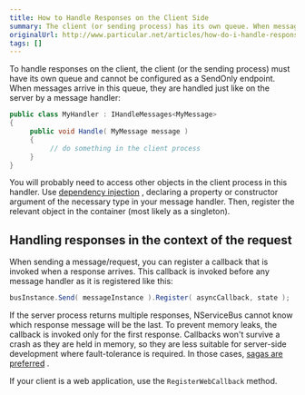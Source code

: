 ```yaml
---
title: How to Handle Responses on the Client Side
summary: The client (or sending process) has its own queue. When messages arrive in the queue, they are handled by a message handler.
originalUrl: http://www.particular.net/articles/how-do-i-handle-responses-on-the-client-side
tags: []
---
```


To handle responses on the client, the client (or the sending process) must have its own queue and cannot be configured as a SendOnly endpoint. When messages arrive in this queue, they are handled just like on the server by a message handler:


```C#
public class MyHandler : IHandleMessages<MyMessage>
{
     public void Handle( MyMessage message )
     {
          // do something in the client process
     }
}
```

 You will probably need to access other objects in the client process in this handler. Use [dependency injection](containers.md) , declaring a property or constructor argument of the necessary type in your message handler. Then, register the relevant object in the container (most likely as a singleton).

Handling responses in the context of the request
------------------------------------------------

When sending a message/request, you can register a callback that is invoked when a response arrives. This callback is invoked before any message handler as it is registered like this:


```C#
busInstance.Send( messageInstance ).Register( asyncCallback, state );
```

If the server process returns multiple responses, NServiceBus cannot know which response message will be the last. To prevent memory leaks, the callback is invoked only for the first response. Callbacks won't survive a crash as they are held in memory, so they are less suitable for server-side development where fault-tolerance is required. In those cases, [sagas are preferred](sagas-in-nservicebus.md) .

If your client is a web application, use the `RegisterWebCallback` method.

